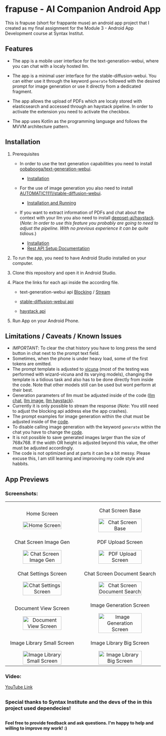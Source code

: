 # frapuse - AI Companion Android App

This is frapuse (short for frappante muse) an android app project that I created as my final assignment for the Module 3 - Android App Development course at Syntax Institut.

## Features

- The app is a mobile user interface for the text-generation-webui, where you can chat with a localy hosted llm.
- The app is a minimal user interface for the stable-diffusion-webui. You can either use it through the keyword ```generate``` followed with the desired prompt for image generation or use it directly from a dedicated fragment.
- The app allows the upload of PDFs which are localy stored with elasticsearch and accessed through an haystack pipeline. In order to activate the extension you need to activate the checkbox.

- The app uses Kotlin as the programming language and follows the MVVM architecture pattern.

## Installation

1. Prerequisites
    - In order to use the text generation capabilities you need to install [oobabooga/text-generation-webui](https://github.com/oobabooga/text-generation-webui).
      - [Installation](https://github.com/oobabooga/text-generation-webui#installation)

    - For the use of image generation you also need to install [AUTOMATIC1111/stable-diffusion-webui](https://github.com/AUTOMATIC1111/stable-diffusion-webui).
      - [Installation and Running](https://github.com/AUTOMATIC1111/stable-diffusion-webui#installation-and-running)

    - If you want to extract information of PDFs and chat about the context with your llm you also need to install [deepset-ai/haystack](https://github.com/deepset-ai/haystack/).
      (*Note: In order to use this feature you probably are going to need to adjust the pipeline. With no previous experience it can be quite tidious.*)
      - [Installation](https://github.com/deepset-ai/haystack#-installation)
      - [Rest API Setup Documentation](https://docs.haystack.deepset.ai/docs/rest_api#setting-up-a-rest-api-with-haystack)
     
3. To run the app, you need to have Android Studio installed on your computer.
4. Clone this repository and open it in Android Studio.
5. Place the links for each api inside the according file.
    
    - text-generation-webui api
      [Blocking](https://github.com/frapastique/frapuse-ai-companion-android-app/blob/master/app/src/main/java/com/back/frapuse/data/textgen/remote/TextGenBlockApiService.kt#L16)
      /
      [Stream](https://github.com/frapastique/frapuse-ai-companion-android-app/blob/master/app/src/main/java/com/back/frapuse/data/textgen/remote/TextGenStreamWebSocketClient.kt#L13)
     
    - [stable-diffusion-webui api](https://github.com/frapastique/frapuse-ai-companion-android-app/blob/master/app/src/main/java/com/back/frapuse/data/imagegen/remote/ImageGenAPIService.kt#L19)

    - [haystack api](https://github.com/frapastique/frapuse-ai-companion-android-app/blob/master/app/src/main/java/com/back/frapuse/data/textgen/remote/TextGenHaystackApiService.kt#L18)
    
6. Run App on your Android Phone.

## Limitations / Caveats / Known Issues

- *IMPORTANT*: To clear the chat history you have to long press the send button in chat next to the prompt text field.
- Sometimes, when the phone is under heavy load, some of the first tokens are omitted.
- The prompt template is adjusted to [vicuna](https://huggingface.co/TheBloke/Wizard-Vicuna-7B-Uncensored-GPTQ#prompt-template-vicuna) (most of the testing was performed with wizard-vicuna and its varying models), changing the template is a tidious task and also has to be done directly from inside the code. Note that other models still can be used but wont perform at their best.
- Generation parameters of llm must be adjusted inside of the code
  ([llm chat](https://github.com/frapastique/frapuse-ai-companion-android-app/blob/master/app/src/main/java/com/back/frapuse/ui/textgen/TextGenViewModel.kt#L512),
  [llm image](https://github.com/frapastique/frapuse-ai-companion-android-app/blob/master/app/src/main/java/com/back/frapuse/ui/textgen/TextGenViewModel.kt#L1255),
  [llm haystack](https://github.com/frapastique/frapuse-ai-companion-android-app/blob/master/app/src/main/java/com/back/frapuse/ui/textgen/TextGenViewModel.kt#L1079)).
- Currently it is only possible to stream the response (*Note*: You still need to adjust the blocking api address else the app crashes).
- The prompt examples for image generation within the chat must be adjusted inside of the [code](https://github.com/frapastique/frapuse-ai-companion-android-app/blob/master/app/src/main/java/com/back/frapuse/ui/textgen/TextGenViewModel.kt#L1175).
- To disable calling image generation with the keyword ```generate``` within the chat you have to change the [code](https://github.com/frapastique/frapuse-ai-companion-android-app/blob/master/app/src/main/java/com/back/frapuse/ui/textgen/TextGenViewModel.kt#L328).
- It is not possible to save generated images larger than the size of 768x768. If the width OR height is adjusted beyond this value, the other must be adjusted accordingly.
- The code is not optimized and at parts it can be a bit messy. Please excuse this, I am still learning and improoving my code style and habbits.

## App Previews

### Screenshots:

<table>
  <tr align="center">
    <td>
      <p>Home Screen</p>
      <img
        src="https://github.com/frapastique/frapuse-ai-companion-android-app/assets/66075561/f313a61e-7284-433a-8b46-e4f9cc11eab2"
        alt="Home Screen"
        width="75%"
        height="75%"
        title="Home Screen"
      />
    </td>
    <td>
      <p>Chat Screen Base</p>
      <img
        src="https://github.com/frapastique/frapuse-ai-companion-android-app/assets/66075561/c441cabb-0783-4efb-b581-932d0af7daad"
        alt="Chat Screen Base"
        width="75%"
        height="75%"
        title="Chat Screen Base"
      />
    </td>
  </tr>
  <tr align="center">
    <td>
      <p>Chat Screen Image Gen</p>
      <img
        src="https://github.com/frapastique/frapuse-ai-companion-android-app/assets/66075561/71554819-2127-4af4-9b42-8091748d9320"
        alt="Chat Screen Image Gen"
        width="75%"
        height="75%"
        title="Chat Screen Image Gen"
      />
    </td>
    <td>
      <p>PDF Upload Screen</p>
      <img
        src="https://github.com/frapastique/frapuse-ai-companion-android-app/assets/66075561/cbddef0c-f9d8-4bff-b557-49c6f4e72bd3"
        alt="PDF Upload Screen"
        width="75%"
        height="75%"
        title="PDF Upload Screen"
      />
    </td>
  </tr>
  <tr align="center">
    <td>
      <p>Chat Settings Screen</p>
      <img
        src="https://github.com/frapastique/frapuse-ai-companion-android-app/assets/66075561/c47a56bb-70ba-471c-bc95-80f536ffa7d4"
        alt="Chat Settings Screen"
        width="75%"
        height="75%"
        title="Chat Settings Screen"
      />
    </td>
    <td>
      <p>Chat Screen Document Search</p>
      <img
        src="https://github.com/frapastique/frapuse-ai-companion-android-app/assets/66075561/cd9ff384-d097-408b-b597-c0934245b249"
        alt="Chat Screen Document Search"
        width="75%"
        height="75%"
        title="Chat Screen Document Search"
      />
    </td>
  </tr>
  <tr align="center">
    <td>
      <p>Document View Screen</p>
      <img
        src="https://github.com/frapastique/frapuse-ai-companion-android-app/assets/66075561/054167f4-7812-4e13-ac27-f00c3e235eb6"
        alt="Document View Screen"
        width="75%"
        height="75%"
        title="Document View Screen"
      />
    </td>
    <td>
      <p>Image Generation Screen</p>
      <img
        src="https://github.com/frapastique/frapuse-ai-companion-android-app/assets/66075561/c8f39713-7aed-4385-8b36-2334ff8dabe9"
        alt="Image Generation Screen"
        width="75%"
        height="75%"
        title="Image Generation Screen"
      />
    </td>
  </tr>
  <tr align="center">
    <td>
      <p>Image Library Small Screen</p>
      <img
        src="https://github.com/frapastique/frapuse-ai-companion-android-app/assets/66075561/3e7e8a90-dd64-4299-834e-2401a851bc84"
        alt="Image Library Small Screen"
        width="75%"
        height="75%"
        title="Image Library Small Screen"
      />
    </td>
    <td>
      <p>Image Library Big Screen</p>
      <img
        src="https://github.com/frapastique/frapuse-ai-companion-android-app/assets/66075561/719ef542-2722-47b7-a94a-9e30cdccb96e"
        alt="Image Library Big Screen"
        width="75%"
        height="75%"
        title="Image Library Big Screen"
      />
    </td>
  </tr>
</table>

### Video:
[YouTube Link](https://www.youtube.com/shorts/Z3cNasTxsbY)

##
### Special thanks to Syntax Institute and the devs of the in this project used dependecies!
##

#### Feel free to provide feedback and ask questions. I'm happy to help and willing to improve my work! :)
